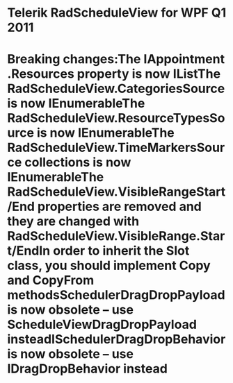 ﻿

# Telerik RadScheduleView for WPF Q1 2011

# Breaking changes:The IAppointment .Resources property is now IListThe RadScheduleView.CategoriesSource is now IEnumerableThe RadScheduleView.ResourceTypesSource is now IEnumerableThe RadScheduleView.TimeMarkersSource collections is now IEnumerableThe RadScheduleView.VisibleRangeStart/End properties are removed and they are changed with RadScheduleView.VisibleRange.Start/EndIn order to inherit the Slot class, you should implement Copy and CopyFrom methodsSchedulerDragDropPayload is now obsolete – use ScheduleViewDragDropPayload insteadISchedulerDragDropBehavior is now obsolete – use IDragDropBehavior instead